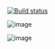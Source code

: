 [![Build status](https://ci.appveyor.com/api/projects/status/0fvlamaslsf0mimm/branch/main?svg=true)](https://ci.appveyor.com/project/Ollessia/d-z-2-3-patterns-1/branch/main)



![image](https://github.com/user-attachments/assets/c91b58e1-6849-4deb-bbe0-ba36f2fac10b)


![image](https://github.com/user-attachments/assets/b7d7c759-5737-4e34-8768-c019bfa60eb1)
